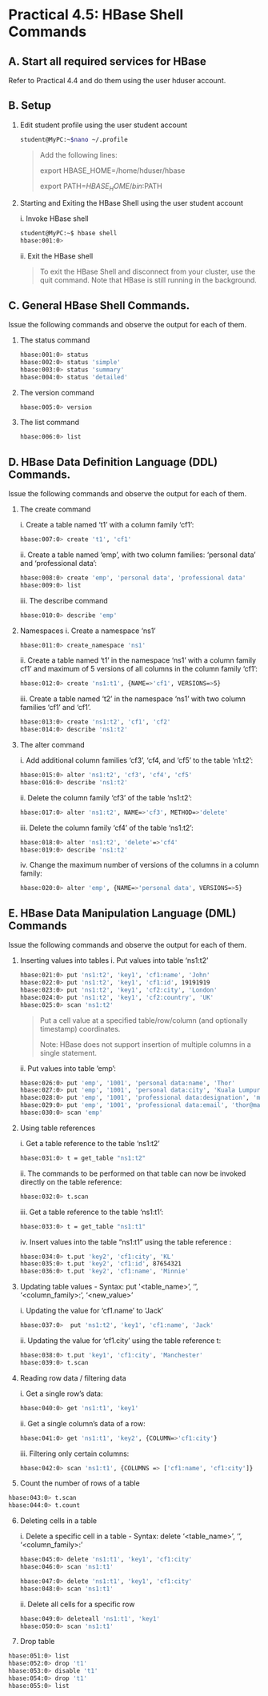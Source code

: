 # Practical 4.5: HBase Shell Commands

## A. Start all required services for HBase 
Refer to Practical 4.4 and do them using the user hduser account.

## B. Setup
1. Edit student profile using the user student account
   ~~~bash
   student@MyPC:~$nano ~/.profile
   ~~~
   > Add the following lines:
   > 
   > export HBASE_HOME=/home/hduser/hbase
   >                  
   > export PATH=$HBASE_HOME/bin:$PATH 

2. Starting and Exiting the HBase Shell using the user student account

   i. Invoke HBase shell
   ~~~bash
   student@MyPC:~$ hbase shell                                                                                                            
   hbase:001:0>
   ~~~

   ii. Exit the HBase shell
   > To exit the HBase Shell and disconnect from your cluster, use the quit command.
   > Note that HBase is still running in the background.

## C. General HBase Shell Commands.
Issue the following commands and observe the output for each of them.

1. The status command
   ~~~bash
   hbase:001:0> status
   hbase:002:0> status 'simple'                                                                                               
   hbase:003:0> status 'summary'
   hbase:004:0> status 'detailed'
   ~~~                                                                                                           

2. The version command
   ~~~bash
   hbase:005:0> version                                                                                                                   
   ~~~
      
3. The list command
   ~~~bash
   hbase:006:0> list
   ~~~

## D. HBase Data Definition Language (DDL) Commands. 
Issue the following commands and observe the output for each of them.

1. The create command

   i. Create a table named ‘t1’ with a column family ‘cf1’:
      ~~~bash
      hbase:007:0> create 't1', 'cf1'
      ~~~

   ii. Create a table named ‘emp’, with two column families: ‘personal data’ and ‘professional data’:
      ~~~bash
      hbase:008:0> create 'emp', 'personal data', 'professional data'
      hbase:009:0> list
      ~~~

   iii. The describe command
      ~~~bash
      hbase:010:0> describe 'emp'
      ~~~  

                                                                                                          
2. Namespaces
   i. Create a namespace ‘ns1’
      ~~~bash
      hbase:011:0> create_namespace 'ns1'
      ~~~  

   ii. Create a table named ‘t1’ in the namespace ‘ns1’ with a column family cf1’ and maximum of 5 versions of all columns in the column family ‘cf1’:
      ~~~bash
      hbase:012:0> create 'ns1:t1', {NAME=>'cf1', VERSIONS=>5}
      ~~~  

   iii. Create a table named ‘t2’ in the namespace ‘ns1’ with two column families ‘cf1’ and ‘cf1’.
      ~~~bash
      hbase:013:0> create 'ns1:t2', 'cf1', 'cf2'
      hbase:014:0> describe 'ns1:t2'
      ~~~  

9. The alter command

   i. Add additional column families ‘cf3’, ‘cf4,  and ‘cf5’ to the table ‘n1:t2’:
      ~~~bash
      hbase:015:0> alter 'ns1:t2', 'cf3', 'cf4', 'cf5'                                                                                                       
      hbase:016:0> describe 'ns1:t2'
      ~~~  

   ii. Delete the  column family ‘cf3’ of the table ‘ns1:t2’:
      ~~~bash
      hbase:017:0> alter 'ns1:t2', NAME=>'cf3', METHOD=>'delete'
      ~~~                                                                                   

   iii. Delete the  column family ‘cf4’ of the table ‘ns1:t2’:
      ~~~bash
      hbase:018:0> alter 'ns1:t2', 'delete'=>'cf4'
      hbase:019:0> describe 'ns1:t2'
      ~~~

   iv. Change the maximum number of versions of the columns in a  column family:
      ~~~bash
      hbase:020:0> alter 'emp', {NAME=>'personal data', VERSIONS=>5}
      ~~~                                                                                                           


## E. HBase Data Manipulation Language (DML) Commands
Issue the following commands and observe the output for each of them.

1. Inserting values into tables
   i. Put values into table ‘ns1:t2’
      ~~~bash
      hbase:021:0> put 'ns1:t2', 'key1', 'cf1:name', 'John'
      hbase:022:0> put 'ns1:t2', 'key1', 'cf1:id', 19191919                                                                                                  
      hbase:023:0> put 'ns1:t2', 'key1', 'cf2:city', 'London'                                                                                                
      hbase:024:0> put 'ns1:t2', 'key1', 'cf2:country', 'UK'                                                                                                 
      hbase:025:0> scan 'ns1:t2'
      ~~~
   > Put a cell value at a specified table/row/column (and optionally timestamp) coordinates.
   > 
   > Note: HBase does not support insertion of multiple columns in a single statement.
      
   ii. Put values into table ‘emp’:
      ~~~bash
      hbase:026:0> put 'emp', '1001', 'personal data:name', 'Thor'
      hbase:027:0> put 'emp', '1001', 'personal data:city', 'Kuala Lumpur'
      hbase:028:0> put 'emp', '1001', 'professional data:designation', 'manager'
      hbase:029:0> put 'emp', '1001', 'professional data:email', 'thor@mail.abc.com'
      hbase:030:0> scan 'emp'
      ~~~

2. Using table references

   i. Get a table reference to the table ‘ns1:t2’
      ~~~bash
      hbase:031:0> t = get_table "ns1:t2"
      ~~~
      
    ii. The commands to be performed on that table can now be invoked directly on the table reference:
      ~~~bash
      hbase:032:0> t.scan
      ~~~

    iii. Get a table reference to the table ‘ns1:t1’:
      ~~~bash
      hbase:033:0> t = get_table "ns1:t1"
      ~~~
      
    iv. Insert values into the table “ns1:t1” using the table reference :
      ~~~bash
      hbase:034:0> t.put 'key2', 'cf1:city', 'KL'
      hbase:035:0> t.put 'key2', 'cf1:id', 87654321
      hbase:036:0> t.put 'key2', 'cf1:name', 'Minnie'
      ~~~

3. Updating table values - Syntax: put '<table_name>’, ‘<rowkey>’, ‘<column_family>:<column>’, ‘<new_value>’

   i. Updating the value for ‘cf1.name’ to ‘Jack’
      ~~~bash
      hbase:037:0>  put 'ns1:t2', 'key1', 'cf1:name', 'Jack'                           
      ~~~
      
   ii. Updating the value for ‘cf1.city’ using the table reference t:
      ~~~bash
      hbase:038:0> t.put 'key1', 'cf1:city', 'Manchester'
      hbase:039:0> t.scan
      ~~~

5. Reading row data / filtering data

   i. Get a single row’s data:
      ~~~bash
      hbase:040:0> get 'ns1:t1', 'key1' 
      ~~~

   ii. Get a single column’s data of a row:
      ~~~bash
      hbase:041:0> get 'ns1:t1', 'key2', {COLUMN=>'cf1:city'}
      ~~~

   iii. Filtering only certain columns:
      ~~~bash
      hbase:042:0> scan 'ns1:t1', {COLUMNS => ['cf1:name', 'cf1:city']}
      ~~~

6. Count the number of rows of a table
~~~bash
hbase:043:0> t.scan
hbase:044:0> t.count
~~~

6. Deleting cells in a table

   i. Delete a specific cell in a table - Syntax: delete ‘<table_name>’, ‘<rowkey>’, ‘<column_family>:<column>’
      ~~~bash
      hbase:045:0> delete 'ns1:t1', 'key1', 'cf1:city'                                                                                  
      hbase:046:0> scan 'ns1:t1'

      hbase:047:0> delete 'ns1:t1', 'key1', 'cf1:city'                                                                                     
      hbase:048:0> scan 'ns1:t1'
      ~~~
 
   ii. Delete all cells for a specific row
      ~~~bash
      hbase:049:0> deleteall 'ns1:t1', 'key1'                                                                                     
      hbase:050:0> scan 'ns1:t1'
      ~~~


7. Drop table
~~~bash
hbase:051:0> list
hbase:052:0> drop 't1'                                                                                 
hbase:053:0> disable 't1'                                                                                     
hbase:054:0> drop 't1'                                                                                    
hbase:055:0> list
~~~

